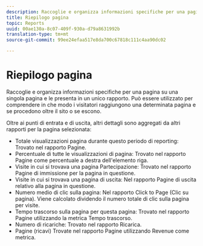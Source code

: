 ```yaml
---
description: Raccoglie e organizza informazioni specifiche per una pagina su una singola pagina e le presenta in un unico rapporto. Può essere utilizzato per comprendere in che modo i visitatori raggiungono una determinata pagina e se procedono oltre il sito o se escono.
title: Riepilogo pagina
topic: Reports
uuid: 00ae130a-8c07-409f-930a-d79a8631992b
translation-type: tm+mt
source-git-commit: 99ee24efaa517e8da700c67818c111c4aa90dc02

---
```



# Riepilogo pagina

Raccoglie e organizza informazioni specifiche per una pagina su una singola pagina e le presenta in un unico rapporto. Può essere utilizzato per comprendere in che modo i visitatori raggiungono una determinata pagina e se procedono oltre il sito o se escono.

Oltre ai punti di entrata e di uscita, altri dettagli sono aggregati da altri rapporti per la pagina selezionata:

* Totale visualizzazioni pagina durante questo periodo di reporting: Trovato nel rapporto Pagine.
* Percentuale di tutte le visualizzazioni di pagina: Trovato nel rapporto Pagine come percentuale a destra dell'elemento riga.
* Visite in cui si trovava una pagina Partecipazione: Trovato nel rapporto Pagine di immissione per la pagina in questione.
* Visite in cui si trovava una pagina di uscita: Nel rapporto Pagine di uscita relativo alla pagina in questione.
* Numero medio di clic sulla pagina: Nel rapporto Click to Page (Clic su pagina). Viene calcolato dividendo il numero totale di clic sulla pagina per visite.
* Tempo trascorso sulla pagina per questa pagina: Trovato nel rapporto Pagine utilizzando la metrica Tempo trascorso.
* Numero di ricariche: Trovato nel rapporto Ricarica.
* Pagine (ricavi) Trovate nel rapporto Pagine utilizzando Revenue come metrica.

